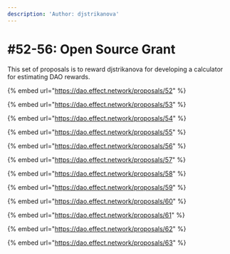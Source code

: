 ```yaml
---
description: 'Author: djstrikanova'
---
```


# \#52-56: Open Source Grant

This set of proposals is to reward djstrikanova for developing a calculator for estimating DAO rewards.

{% embed url="https://dao.effect.network/proposals/52" %}

{% embed url="https://dao.effect.network/proposals/53" %}

{% embed url="https://dao.effect.network/proposals/54" %}

{% embed url="https://dao.effect.network/proposals/55" %}

{% embed url="https://dao.effect.network/proposals/56" %}

{% embed url="https://dao.effect.network/proposals/57" %}

{% embed url="https://dao.effect.network/proposals/58" %}

{% embed url="https://dao.effect.network/proposals/59" %}

{% embed url="https://dao.effect.network/proposals/60" %}

{% embed url="https://dao.effect.network/proposals/61" %}

{% embed url="https://dao.effect.network/proposals/62" %}

{% embed url="https://dao.effect.network/proposals/63" %}



